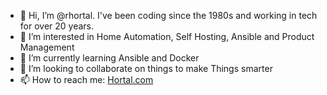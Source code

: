 - 👋 Hi, I’m @rhortal. I've been coding since the 1980s and working in tech for over 20 years.
- 👀 I’m interested in Home Automation, Self Hosting, Ansible and Product Management
- 🌱 I’m currently learning Ansible and Docker
- 💞️ I’m looking to collaborate on things to make Things smarter
- 📫 How to reach me: [Hortal.com](https://hortal.com)

<!---
rhortal/rhortal is a ✨ special ✨ repository because its `README.md` (this file) appears on your GitHub profile.
You can click the Preview link to take a look at your changes.
--->
